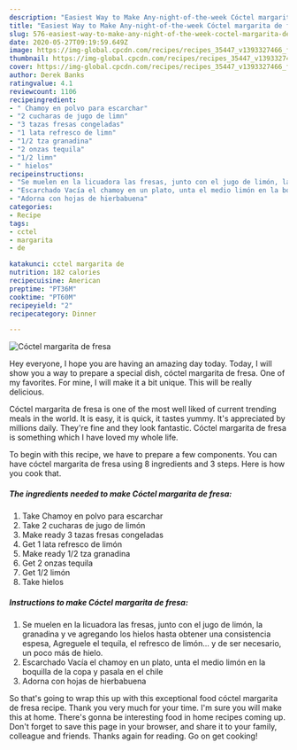 ```yaml
---
description: "Easiest Way to Make Any-night-of-the-week Cóctel margarita de fresa"
title: "Easiest Way to Make Any-night-of-the-week Cóctel margarita de fresa"
slug: 576-easiest-way-to-make-any-night-of-the-week-coctel-margarita-de-fresa
date: 2020-05-27T09:19:59.649Z
image: https://img-global.cpcdn.com/recipes/recipes_35447_v1393327466_foto_foto_00048507/751x532cq70/coctel-margarita-de-fresa-foto-principal.jpg
thumbnail: https://img-global.cpcdn.com/recipes/recipes_35447_v1393327466_foto_foto_00048507/751x532cq70/coctel-margarita-de-fresa-foto-principal.jpg
cover: https://img-global.cpcdn.com/recipes/recipes_35447_v1393327466_foto_foto_00048507/751x532cq70/coctel-margarita-de-fresa-foto-principal.jpg
author: Derek Banks
ratingvalue: 4.1
reviewcount: 1106
recipeingredient:
- " Chamoy en polvo para escarchar"
- "2 cucharas de jugo de limn"
- "3 tazas fresas congeladas"
- "1 lata refresco de limn"
- "1/2 tza granadina"
- "2 onzas tequila"
- "1/2 limn"
- " hielos"
recipeinstructions:
- "Se muelen en la licuadora las fresas, junto con el jugo de limón, la granadina y ve agregando los hielos hasta obtener una consistencia espesa, Agreguele el tequila, el refresco de limón... y de ser necesario, un poco más de hielo."
- "Escarchado Vacía el chamoy en un plato, unta el medio limón en la boquilla de la copa y pasala en el chile"
- "Adorna con hojas de hierbabuena"
categories:
- Recipe
tags:
- cctel
- margarita
- de

katakunci: cctel margarita de 
nutrition: 182 calories
recipecuisine: American
preptime: "PT36M"
cooktime: "PT60M"
recipeyield: "2"
recipecategory: Dinner

---
```



![Cóctel margarita de fresa](https://img-global.cpcdn.com/recipes/recipes_35447_v1393327466_foto_foto_00048507/751x532cq70/coctel-margarita-de-fresa-foto-principal.jpg)

Hey everyone, I hope you are having an amazing day today. Today, I will show you a way to prepare a special dish, cóctel margarita de fresa. One of my favorites. For mine, I will make it a bit unique. This will be really delicious.

Cóctel margarita de fresa is one of the most well liked of current trending meals in the world. It is easy, it is quick, it tastes yummy. It's appreciated by millions daily. They're fine and they look fantastic. Cóctel margarita de fresa is something which I have loved my whole life.




To begin with this recipe, we have to prepare a few components. You can have cóctel margarita de fresa using 8 ingredients and 3 steps. Here is how you cook that.

<!--inarticleads1-->

##### The ingredients needed to make Cóctel margarita de fresa:

1. Take  Chamoy en polvo para escarchar
1. Take 2 cucharas de jugo de limón
1. Make ready 3 tazas fresas congeladas
1. Get 1 lata refresco de limón
1. Make ready 1/2 tza granadina
1. Get 2 onzas tequila
1. Get 1/2 limón
1. Take  hielos




<!--inarticleads2-->

##### Instructions to make Cóctel margarita de fresa:

1. Se muelen en la licuadora las fresas, junto con el jugo de limón, la granadina y ve agregando los hielos hasta obtener una consistencia espesa, Agreguele el tequila, el refresco de limón... y de ser necesario, un poco más de hielo.
1. Escarchado Vacía el chamoy en un plato, unta el medio limón en la boquilla de la copa y pasala en el chile
1. Adorna con hojas de hierbabuena




So that's going to wrap this up with this exceptional food cóctel margarita de fresa recipe. Thank you very much for your time. I'm sure you will make this at home. There's gonna be interesting food in home recipes coming up. Don't forget to save this page in your browser, and share it to your family, colleague and friends. Thanks again for reading. Go on get cooking!
